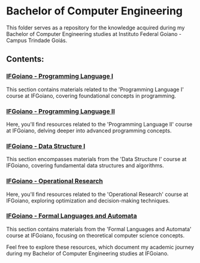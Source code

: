 # Bachelor of Computer Engineering

This folder serves as a repository for the knowledge acquired during my Bachelor of Computer Engineering studies at Instituto Federal Goiano - Campus Trindade Goiás.

## Contents:

### [IFGoiano - Programming Language I](https://github.com/kayckdelfino/public_knowledge_base/tree/main/Bachelor%20of%20Computer%20Engineering/IFGoiano%20-%20Programming%20Language%20I)

This section contains materials related to the 'Programming Language I' course at IFGoiano, covering foundational concepts in programming.

### [IFGoiano - Programming Language II](https://github.com/kayckdelfino/public_knowledge_base/tree/main/Bachelor%20of%20Computer%20Engineering/IFGoiano%20-%20Programming%20Language%20II)

Here, you'll find resources related to the 'Programming Language II' course at IFGoiano, delving deeper into advanced programming concepts.

### [IFGoiano - Data Structure I](https://github.com/kayckdelfino/public_knowledge_base/tree/main/Bachelor%20of%20Computer%20Engineering/IFGoiano%20-%20Data%20Structure%20I)

This section encompasses materials from the 'Data Structure I' course at IFGoiano, covering fundamental data structures and algorithms.

### [IFGoiano - Operational Research](https://github.com/kayckdelfino/public_knowledge_base/tree/main/Bachelor%20of%20Computer%20Engineering/IFGoiano%20-%20Operational%20Research)

Here, you'll find resources related to the 'Operational Research' course at IFGoiano, exploring optimization and decision-making techniques.

### [IFGoiano - Formal Languages and Automata](https://github.com/kayckdelfino/public_knowledge_base/tree/main/Bachelor%20of%20Computer%20Engineering/IFGoiano%20-%20Formal%20Languages%20and%20Automata)

This section contains materials from the 'Formal Languages and Automata' course at IFGoiano, focusing on theoretical computer science concepts.

Feel free to explore these resources, which document my academic journey during my Bachelor of Computer Engineering studies at IFGoiano.
